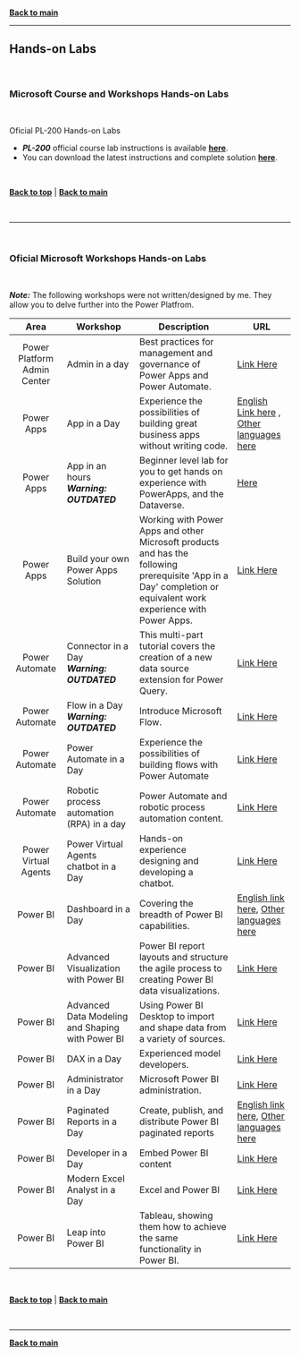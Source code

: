 <br/>

**[Back to main](./README.md)**

---

## Hands-on Labs

<br/>


### Microsoft Course and Workshops Hands-on Labs

<br/>

Oficial PL-200 Hands-on Labs
* ***PL-200*** official course lab instructions is available [**here**](https://microsoftlearning.github.io/PL-200-Power-Platform-Functional-Consultant/).
* You can download the latest instructions and complete solution [**here**](https://github.com/MicrosoftLearning/PL-200-Power-Platform-Functional-Consultant).


<br/>

[**Back to top**](#top) | [**Back to main**](README.md)

<br/>

---

<br/>

### Oficial Microsoft Workshops Hands-on Labs

<br/>

***Note:*** The following workshops were not written/designed by me. They allow you to delve further into the Power Platfrom.

| Area  | Workshop  | Description | URL | 
| :---: | --- | --- | --- | 
| Power Platform Admin Center | Admin in a day | Best practices for management and governance of Power Apps and Power Automate. | [Link Here](https://github.com/microsoft/powerapps-tools/tree/master/Administration/AdminInADay) |
| Power Apps | App in a Day | Experience the possibilities of building great business apps without writing code. | [English Link here](https://aka.ms/appinaday) , [Other languages here](https://aka.ms/AppinadayLocal) |
| Power Apps | App in an hours <br> ***Warning: OUTDATED*** | Beginner level lab for you to get hands on experience with PowerApps, and the Dataverse. | [Here](https://aka.ms/AppInHours) |
| Power Apps | Build your own Power Apps Solution | Working with Power Apps and other Microsoft products and has the following prerequisite 'App in a Day' completion or equivalent work experience with Power Apps. | [Link Here](https://aka.ms/BYOPAS_Student) | 
| Power Automate | Connector in a Day <br> ***Warning: OUTDATED*** | This multi-part tutorial covers the creation of a new data source extension for Power Query. | [Link Here](https://github.com/Microsoft/DataConnectors/tree/master/samples/TripPin) | 
| Power Automate | Flow in a Day <br>***Warning: OUTDATED*** | Introduce Microsoft Flow. | [Link Here](https://aka.ms/flowinaday) | 
| Power Automate | Power Automate in a Day | Experience the possibilities of building flows with Power Automate | [Link Here](https://github.com/Power-Automate-in-a-day/Training-by-the-community) |
| Power Automate |  Robotic process automation (RPA) in a day  | Power Automate and robotic process automation content. | [Link Here](https://aka.ms/RPAinaDayPackage) |
| Power Virtual Agents  | Power Virtual Agents chatbot in a Day   | Hands-on experience designing and developing a chatbot. | [Link Here](https://aka.ms/PVAinaDayPackage) | 
| Power BI | Dashboard in a Day | Covering the breadth of Power BI capabilities. | [English link here](https://aka.ms/diad_student), [Other languages here](https://aka.ms/DIAD_Attendee_Local) |
| Power BI | Advanced Visualization with Power BI | Power BI report layouts and structure the agile process to creating Power BI data visualizations. | [Link Here](https://aka.ms/PBI-adv-Vis) |
| Power BI | Advanced Data Modeling and Shaping with Power BI | Using Power BI Desktop to import and shape data from a variety of sources. | [Link Here](https://aka.ms/PBIModelShape) |
| Power BI | DAX in a Day | Experienced model developers. | [Link Here](https://aka.ms/DAXIAD) |
| Power BI | Administrator in a Day | Microsoft Power BI administration.  | [Link Here](https://aka.ms/PBI-AdminIAD) |
| Power BI | Paginated Reports in a Day  | Create, publish, and distribute Power BI paginated reports| [English link here](https://aka.ms/priad-student), [Other languages here](https://aka.ms/priad-student) |
| Power BI | Developer in a Day | Embed Power BI content | [Link Here](https://aka.ms/DevIAD_Student)|
| Power BI | Modern Excel Analyst in a Day | Excel and Power BI | [Link Here](https://aka.ms/MAIAD-Attendee) |
| Power BI | Leap into Power BI | Tableau, showing them how to achieve the same functionality in Power BI. | [Link Here](https://aka.ms/LeapAttendee) |

<br/>

[**Back to top**](#top) | [**Back to main**](README.md)

<br/>


---

**[Back to main](./README.md)**
